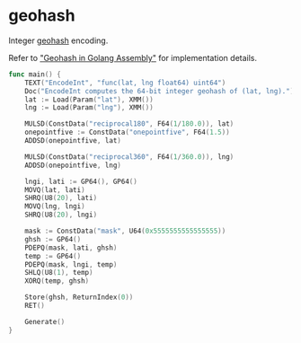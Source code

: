 # geohash

Integer [geohash](https://en.wikipedia.org/wiki/Geohash) encoding.

Refer to ["Geohash in Golang Assembly"](https://mmcloughlin.com/posts/geohash-assembly) for implementation details.

[embedmd]:# (asm.go /func main/ $)
```go
func main() {
	TEXT("EncodeInt", "func(lat, lng float64) uint64")
	Doc("EncodeInt computes the 64-bit integer geohash of (lat, lng).")
	lat := Load(Param("lat"), XMM())
	lng := Load(Param("lng"), XMM())

	MULSD(ConstData("reciprocal180", F64(1/180.0)), lat)
	onepointfive := ConstData("onepointfive", F64(1.5))
	ADDSD(onepointfive, lat)

	MULSD(ConstData("reciprocal360", F64(1/360.0)), lng)
	ADDSD(onepointfive, lng)

	lngi, lati := GP64(), GP64()
	MOVQ(lat, lati)
	SHRQ(U8(20), lati)
	MOVQ(lng, lngi)
	SHRQ(U8(20), lngi)

	mask := ConstData("mask", U64(0x5555555555555555))
	ghsh := GP64()
	PDEPQ(mask, lati, ghsh)
	temp := GP64()
	PDEPQ(mask, lngi, temp)
	SHLQ(U8(1), temp)
	XORQ(temp, ghsh)

	Store(ghsh, ReturnIndex(0))
	RET()

	Generate()
}
```
